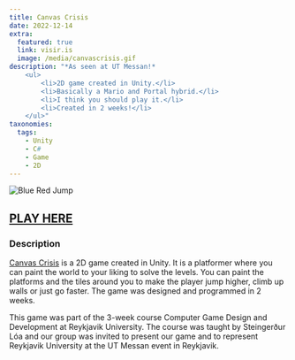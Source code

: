 ```yaml
---
title: Canvas Crisis
date: 2022-12-14
extra:
  featured: true
  link: visir.is
  image: /media/canvascrisis.gif
description: "*As seen at UT Messan!*
	<ul>
		<li>2D game created in Unity.</li>
		<li>Basically a Mario and Portal hybrid.</li>
		<li>I think you should play it.</li>
		<li>Created in 2 weeks!</li>
	</ul>"
taxonomies:
  tags:
    - Unity
    - C#
    - Game
    - 2D
---
```

![Blue Red Jump](/media/blueredjump.gif)
## [PLAY HERE](https://bjornelvar.itch.io/canvas-crisis?secret=nalHXxorpAvtMxefb4dOVO4unG4)
### Description

[Canvas Crisis](https://bjornelvar.itch.io/canvas-crisis?secret=nalHXxorpAvtMxefb4dOVO4unG4) is a 2D game created in Unity. It is a platformer where you can paint the world to your liking to solve the levels. You can paint the platforms and the tiles around you to make the player jump higher, climb up walls or just go faster. The game was designed and programmed in 2 weeks.

This game was part of the 3-week course Computer Game Design and Development at Reykjavik University. The course was taught by Steingerður Lóa and our group was invited to present our game and to represent Reykjavik University at the UT Messan event in Reykjavik.